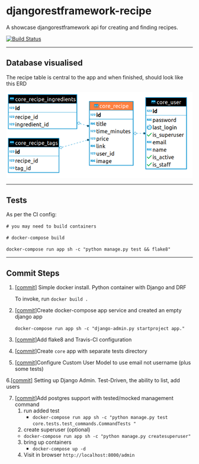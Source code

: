 # djangorestframework-recipe

A showcase djangorestframework api for creating and finding recipes.

[![Build Status](https://travis-ci.org/jonwhittlestone/djangorestframework-recipe.svg?branch=master)](https://travis-ci.org/jonwhittlestone/djangorestframework-recipe)

---

## Database visualised

The recipe table is central to the app and when finished, should look like this ERD

![ERD](assets/core_recipe_erd.png)

---

## Tests

As per the CI config:

`# you may need to build containers`

`# docker-compose build`

`docker-compose run app sh -c "python manage.py test && flake8"`

---

## Commit Steps

1. [[commit]](https://github.com/jonwhittlestone/djangorestframework-recipe/commit/4a76bb968d4dbbe897cc34b4d618088f45eb4872) Simple docker install. Python container with Django and DRF

   To invoke, run `docker build .`

2. [[commit]](https://github.com/jonwhittlestone/djangorestframework-recipe/commit/9345b01cc913cdb6cddd510fa6c6ce2188bab5ef)Create docker-compose app service and created an empty django app

   `docker-compose run app sh -c "django-admin.py startproject app."`

3. [[commit]](https://github.com/jonwhittlestone/djangorestframework-recipe/commit/d733adc891a1f326245646ac6b031de359725fc8)Add flake8 and Travis-CI configuration

4. [[commit]](https://github.com/jonwhittlestone/djangorestframework-recipe/commit/d31b27d480799af16c534b71f44be61d1628577a)Create `core` app with separate tests directory

5. [[commit]](https://github.com/jonwhittlestone/djangorestframework-recipe/commit/88dbf0ecb0836f6f173f7b95b44fc395ac1d9f34)Configure Custom User Model to use email not username (plus some tests)

6.[[commit]](https://github.com/jonwhittlestone/djangorestframework-recipe/commit/9345b01cc913cdb6cddd510fa6c6ce2188bab5ef) Setting up Django Admin. Test-Driven, the ability to list, add users

7. [[commit]](https://github.com/jonwhittlestone/djangorestframework-recipe/commit/96ad21870191114c1c57255e29d51516f1eb3f0d)Add postgres support with tested/mocked management command
   1. run added test
      - `docker-compose run app sh -c "python manage.py test core.tests.test_commands.CommandTests "`
   2. create superuser (optional)
   - `docker-compose run app sh -c "python manage.py createsuperuser"`
   3. bring up containers
      - `docker-compose up -d`
   4. Visit in browser `http://localhost:8000/admin`

